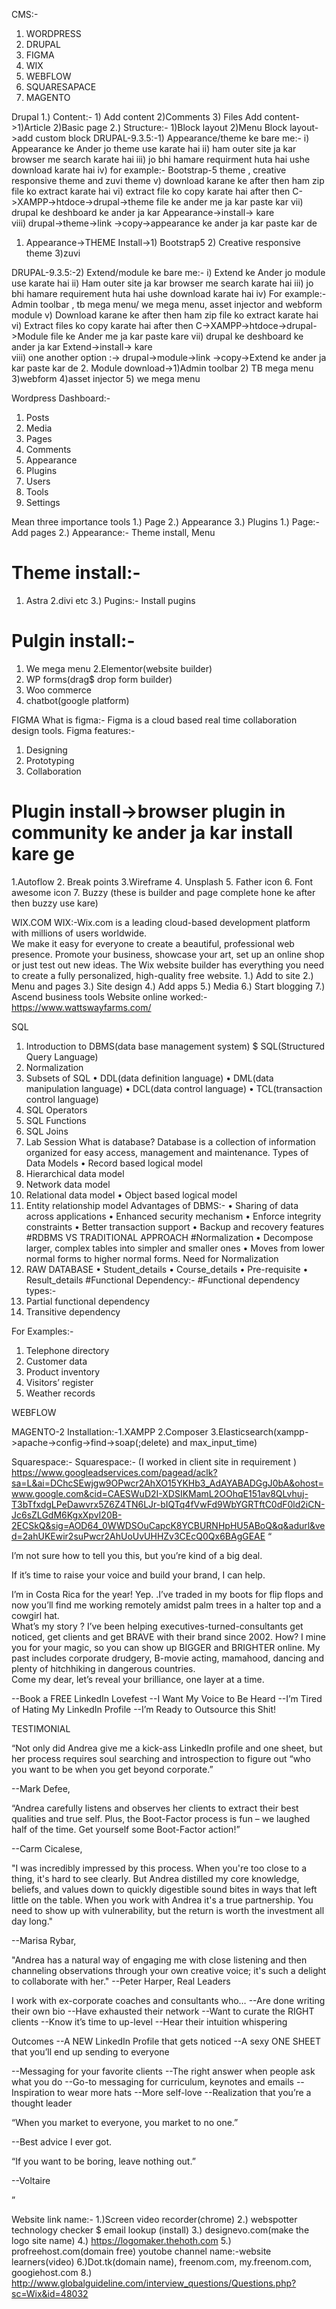 CMS:-
1. WORDPRESS
2. DRUPAL
3. FIGMA
4. WIX
5. WEBFLOW
6. SQUARESAPACE
7. MAGENTO 

Drupal
1.)	Content:- 1) Add content 2)Comments 3) Files
Add content->1)Article 2)Basic page
2.)	Structure:- 1)Block layout 2)Menu
Block layout->add custom block
DRUPAL-9.3.5:-1) Appearance/theme ke bare me:-
i) Appearance ke Ander jo theme use karate hai
ii) ham outer site ja kar browser me search karate hai 
iii) jo bhi hamare requirment huta hai ushe download karate hai
iv) for example:- Bootstrap-5 theme , creative responsive theme and zuvi theme
v) download karane ke after then ham zip file ko extract karate hai
vi) extract file ko copy karate hai after then C->XAMPP->htdoce->drupal->theme file 
ke ander me ja kar paste kar
vii) drupal ke deshboard ke ander ja kar Appearance->install-> kare  
viii) drupal->theme->link ->copy->appearance ke ander ja kar paste kar de
1. Appearance->THEME Install->1) Bootstrap5 2) Creative responsive theme 3)zuvi

DRUPAL-9.3.5:-2) Extend/module ke bare me:-
i) Extend ke Ander jo module use karate hai
ii) Ham outer site ja kar browser me search karate hai 
iii) jo bhi hamare requirement huta hai ushe download karate hai
iv) For example:- Admin toolbar , tb mega menu/ we mega menu, asset injector and webform module
v) Download karane ke after then ham zip file ko extract karate hai
vi) Extract files ko copy karate hai after then C->XAMPP->htdoce->drupal->Module file 
ke Ander me ja kar paste kare
vii) drupal ke deshboard ke ander ja kar Extend->install-> kare  
viii) one another option :-> drupal->module->link ->copy->Extend ke ander ja kar paste kar de
2. Module download->1)Admin toolbar 2) TB mega menu 3)webform 4)asset injector 5) we mega menu


Wordpress
Dashboard:-
1) Posts
 2) Media 
3) Pages
 4) Comments
5) Appearance
6) Plugins
7) Users
8) Tools
9) Settings

Mean three importance tools
1.)	Page
2.)	Appearance
3.)	Plugins
1.)	Page:- Add pages
2.)	Appearance:- Theme install, Menu
# Theme install:- 
1. Astra 
2.divi etc
3.)	Pugins:- Install pugins
# Pulgin install:- 
1. We mega menu 
2.Elementor(website builder) 
3. WP forms(drag$ drop form builder) 
4. Woo commerce
5. chatbot(google platform)



FIGMA
What is figma:- Figma is a cloud based real time collaboration design tools.
Figma features:-
1.	Designing
2.	Prototyping
3.	Collaboration
# Plugin install->browser plugin in community ke ander ja kar install kare ge 
1.Autoflow 
2. Break points 
3.Wireframe 
4. Unsplash 
5. Father icon 
6. Font awesome icon 
7. Buzzy (these is builder and page complete hone ke after then buzzy use kare)

WIX.COM
WIX:-Wix.com is a leading cloud-based development platform with millions of users worldwide.          
We make it easy for everyone to create a beautiful, professional web presence.
Promote your business, showcase your art, set up an online shop or just test out new ideas. 
The Wix website builder has everything you need to create a fully personalized, high-quality free website.
1.)	Add to site
2.)	Menu and pages
3.)	Site design
4.)	Add apps
5.)	Media 
6.)	Start blogging
7.)	Ascend business tools
Website online worked:-  https://www.wattswayfarms.com/

SQL
1.	Introduction to DBMS(data base management system) $ SQL(Structured Query Language)
2.	Normalization
3.	Subsets of SQL
•	DDL(data definition language)
•	DML(data manipulation language)
•	DCL(data control language)
•	TCL(transaction control language)
4.	SQL Operators
5.	SQL Functions
6.	SQL Joins
7.	Lab Session
What is database?
	Database is a collection of information organized for easy access, management and maintenance.
Types of Data Models
•	Record based logical model
1.	Hierarchical data model
2.	Network data model
3.	Relational data model
•	Object based logical model
1.	Entity relationship model
Advantages of  DBMS:-
•	Sharing of data across applications
•	Enhanced security mechanism
•	Enforce integrity constraints
•	Better transaction support
•	Backup and recovery features
#RDBMS VS TRADITIONAL APPROACH
#Normalization
•	Decompose larger, complex tables into simpler and smaller ones
•	Moves from lower normal forms to higher normal forms.
Need for Normalization
1.	RAW DATABASE
•	Student_details
•	Course_details
•	Pre-requisite
•	Result_details
#Functional Dependency:-
#Functional dependency types:-
1.	Partial functional dependency
2.	Transitive dependency  




For Examples:-
1.	Telephone directory
2.	Customer data
3.	Product inventory
4.	Visitors’ register
5.	Weather records

WEBFLOW




MAGENTO-2
Installation:-1.XAMPP 2.Composer 3.Elasticsearch(xampp->apache->config->find->soap(;delete) and max_input_time)




Squarespace:-
Squarespace:- (I worked in client site in requirement )   https://www.googleadservices.com/pagead/aclk?sa=L&ai=DChcSEwjgw9OPwcr2AhXO15YKHb3_AdAYABADGgJ0bA&ohost=www.google.com&cid=CAESWuD2I-XDSIKMamL2OOhqE151av8QLvhuj-T3bTfxdgLPeDawvrx5Z6Z4TN6LJr-bIQTq4fVwFd9WbYGRTftC0dF0ld2iCN-Jc6sZLGdM6KgxXpvI20B-2ECSkQ&sig=AOD64_0WWDSOuCapcK8YCBURNHpHU5ABoQ&q&adurl&ved=2ahUKEwir2suPwcr2AhUoUvUHHZv3CEcQ0Qx6BAgGEAE
“


I’m not sure how to tell you this, but you’re kind of a big deal.

If it’s time to raise your voice and build your brand, I can help. 


I’m in Costa Rica for the year! Yep. .I’ve traded in my boots for flip flops and now you’ll find me working remotely amidst palm trees in a halter top and a cowgirl hat.  
What’s my story ?
I’ve been helping executives-turned-consultants get noticed, get clients and get BRAVE with their brand since 2002. 
How? I mine you for your magic, so you can show up BIGGER and BRIGHTER online. 
My past includes corporate drudgery, B-movie acting, mamahood, dancing and plenty of hitchhiking in dangerous countries.  
Come my dear, let’s reveal your brilliance, one layer at a time.

--Book a FREE LinkedIn Lovefest
--I Want My Voice to Be Heard
--I’m Tired of Hating My LinkedIn Profile
--I’m Ready to Outsource this Shit!
 


TESTIMONIAL 

“Not only did Andrea give me a kick-ass LinkedIn profile and one sheet, but her process requires soul searching and introspection to figure out “who you want to be when you get beyond corporate.”

--Mark Defee, 



“Andrea carefully listens and observes her clients to extract their best qualities and true self. Plus, the Boot-Factor process is fun – we laughed half of the time. Get yourself some Boot-Factor action!”

--Carm Cicalese, 



"I was incredibly impressed by this process. When you're too close to a thing, it's hard to see clearly. But Andrea distilled my core knowledge, beliefs, and values down to quickly digestible sound bites in ways that left little on the table. When you work with Andrea it's a true partnership. You need to show up with vulnerability, but the return is worth the investment all day long."

--Marisa Rybar, 

"Andrea has a natural way of engaging me with close listening and then channeling  observations through your own creative voice; it's such a delight to collaborate with her."
--Peter Harper, Real Leaders


I work with ex-corporate coaches and consultants who…
--Are done writing their own bio 
--Have exhausted their network
--Want to curate the RIGHT clients
--Know it’s time to up-level
--Hear their intuition whispering 



Outcomes
--A NEW LinkedIn Profile that gets noticed
--A sexy ONE SHEET that you’ll end up sending to everyone 

--Messaging for your favorite clients
--The right answer when people ask what you do
--Go-to messaging for curriculum, keynotes and emails
--Inspiration to wear more hats
--More self-love
--Realization that you’re a thought leader

“When you market to everyone, you market to no one.”  

--Best advice I ever got.

“If you want to be boring, leave nothing out.”

--Voltaire

”


Website link name:-
1.)Screen video recorder(chrome) 
2.) webspotter technology checker $ email lookup (install)
3.) designevo.com(make the logo site name) 
4.) https://logomaker.thehoth.com
5.) profreehost.com(domain free) youtobe channel name:-website learners(video)
6.)Dot.tk(domain name), freenom.com, my.freenom.com, googiehost.com 
8.) http://www.globalguideline.com/interview_questions/Questions.php?sc=Wix&id=48032

